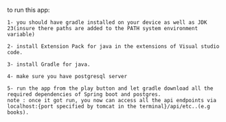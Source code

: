 to run this app:

    1- you should have gradle installed on your device as well as JDK 23(insure there paths are added to the PATH system environment variable)

    2- install Extension Pack for java in the extensions of Visual studio code.

    3- install Gradle for java.

    4- make sure you have postgresql server 

    5- run the app from the play button and let gradle download all the required dependencies of Spring boot and postgres. 
    note : once it got run, you now can access all the api endpoints via localhost:{port specified by tomcat in the terminal}/api/etc..(e.g books).


